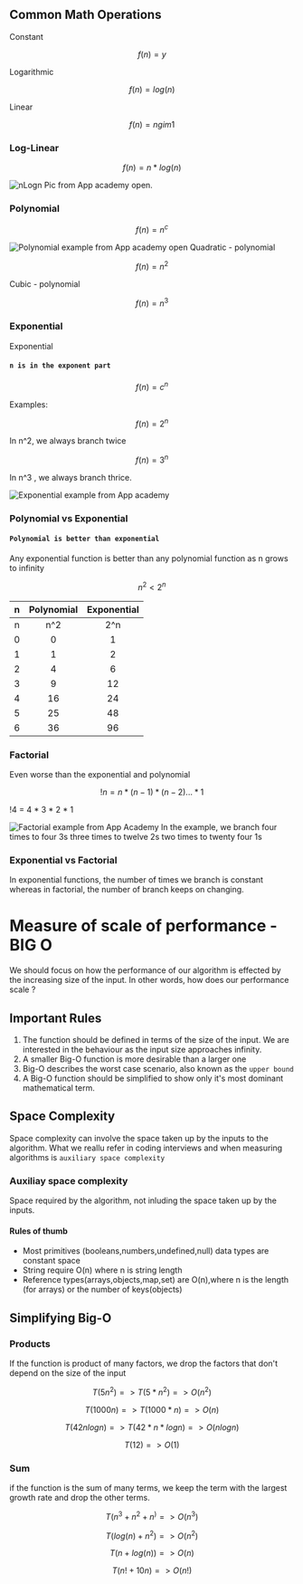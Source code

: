 ## Common Math Operations

Constant
```math
f(n) = y
```
Logarithmic
```math
f(n) = log(n)
```

Linear

```math
f(n) = ngim1
```

### Log-Linear
```math
f(n) = n * log(n)
```

![nLogn](images/nlogn-code-example.png)
Pic from App academy open.

### Polynomial

```math
f(n) = n^c

```

![Polynomial example from App academy open](images/polynomial-example.png)
Quadratic - polynomial
```math
f(n) = n^2
```

Cubic - polynomial
```math
f(n) = n^3
```

### Exponential
Exponential

#### `n is in the exponent part`


```math
f(n) = c^n
```

Examples:

```math
f(n) = 2^n
```
In n^2, we always branch twice

```math
f(n) = 3^n
```
In n^3 , we always branch thrice.

![Exponential example from App academy](images/Exponential-example.png)

### Polynomial vs Exponential
#### `Polynomial is better than exponential`
Any exponential function is better than any polynomial function as n grows to infinity

```math
n^2  < 2^n
```

| n |  Polynomial| Exponential |
| :---: | :---: | :---: |
| n |  n^2| 2^n |
| 0 | 0 | 1 |
| 1 | 1 | 2 |
| 2 | 4 | 6 |
| 3 | 9 | 12 |
| 4 | 16 | 24 |
| 5 | 25 | 48 |
| 6 | 36 | 96 |

### Factorial

Even worse than the exponential and polynomial
```math
!n = n * (n-1) * (n-2) ... * 1
```

!4 = 4 * 3 * 2 * 1

![Factorial example from App Academy](images/Factorial-example.png)
In the example, we branch
four times to four 3s
three times to twelve 2s
two times to twenty four 1s
### Exponential vs Factorial
In exponential functions, the number of times we branch is constant whereas in factorial, the number of branch keeps on changing.

# Measure of scale of performance - BIG O
We should focus on how the performance of our algorithm is effected by the increasing size of the input. In other words, how does our performance scale ?

## Important Rules
1. The function should be defined in terms of the size of the input. We are interested in the behaviour as the input size approaches infinity.
2. A smaller Big-O function is more desirable than a larger one
3. Big-O describes the worst case scenario, also known as the `upper bound`
4. A Big-O function should be simplified to show only it's most dominant mathematical term.
## Space Complexity
Space complexity can involve the space taken up by the inputs to the algorithm. What we reallu refer in coding interviews and when measuring algorithms is `auxiliary space complexity`

### Auxiliay space complexity
Space required by the algorithm, not inluding the space taken up by the inputs.

#### Rules of thumb
* Most primitives (booleans,numbers,undefined,null) data types are constant space
* String require O(n) where n is string length
* Reference types(arrays,objects,map,set) are O(n),where n is the length (for arrays) or the number of keys(objects)


## Simplifying Big-O
### Products
If the function is product of many factors, we drop the factors that don't depend on the size of the input

```math
T(5n^2) => T(5*n^2)=> O(n^2)
```
```math
T(1000n) => T(1000 * n) => O(n)
```
```math
T(42nlogn) => T(42*n*logn)=>O(nlogn)
```

```math
T(12)=> O(1)
```

### Sum
if the function is the sum of many terms, we keep the term with the largest growth rate and drop the other terms.
```math
T(n^3 + n^2 + n^) => O(n^3)
```

```math
T(log(n) + n^2) =>  O(n^2)
```

```math
T(n + log(n)) => O(n)
```

```math
T(n! + 10n) => O(n!)
```
